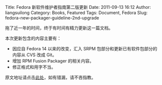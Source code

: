 Title: Fedora 新软件维护者指南第二版更新
Date: 2011-09-13 16:12
Author: liangsuilong
Category: Books, Featured
Tags: Document, Fedora
Slug: fedora-new-packager-guideline-2nd-upgrade

拖了近一年的时间，终于有时间有精力更新这一篇文档。

本次更新包含的内容主要有：

-   因应自 Fedora 14 以来的改变，汇入 SRPM
    包部分和更新已有软件包部分的内容从 CVS 改成 Git。
-   增加 RPM Fusion Packager 的相关内容。
-   修正格式和用字不当。

原文地址请点击[此处](https://fedoraproject.org/wiki/Fedora_%E6%96%B0%E8%BD%AF%E4%BB%B6%E7%BB%B4%E6%8A%A4%E8%80%85%E6%8C%87%E5%8D%97)，如有错漏，请不吝指教。
